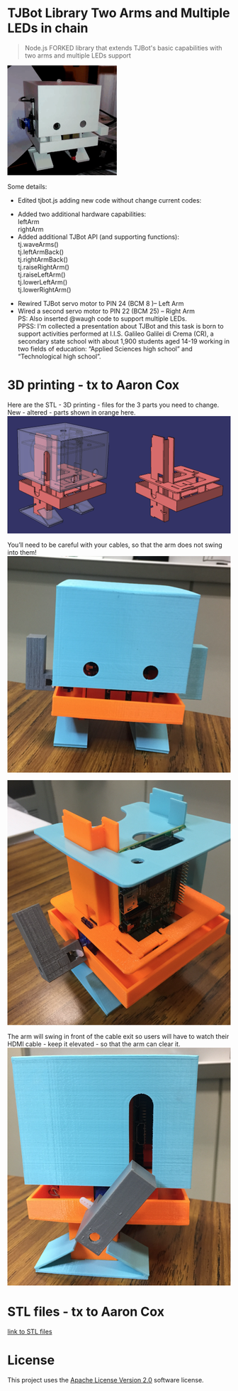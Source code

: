 # TJBot Library Two Arms and Multiple LEDs in chain

> Node.js FORKED library that extends TJBot's basic capabilities with two arms and multiple LEDs support

![ASLTJBot](/ASLTJBot_2018_two_arms.gif)

Some details: 
* Edited tjbot.js adding new code without change current codes:  
- Added two additional hardware capabilities:  
    leftArm  
    rightArm  
- Added additional TJBot API (and supporting functions):  
    tj.waveArms()  
    tj.leftArmBack()  
    tj.rightArmBack()  
    tj.raiseRightArm()  
    tj.raiseLeftArm()  
    tj.lowerLeftArm()  
    tj.lowerRightArm()  
* Rewired TJBot servo motor to PIN 24 (BCM 8 )– Left Arm  
* Wired a second servo motor to PIN 22 (BCM 25) – Right Arm  
PS: Also inserted @waugh code to support multiple LEDs.  
PPSS: I'm collected a presentation about TJBot and this task is  born to support activities performed at I.I.S. Galileo Galilei di Crema (CR), a secondary state school with about 1,900 students aged 14-19 working in two fields of education: “Applied Sciences high school” and “Technological high school”.  

# 3D printing - tx to Aaron Cox
Here are the STL - 3D printing - files for the 3 parts you need to change.
New - altered - parts shown in orange here.
![ASLTJBot 3D skeleton with two arms](/Images/TJBot%20with%20Two%20Arms%20skeleton.png)

You’ll need to be careful with your cables, so that the arm does not swing into them!
![ASLTJBot 3D printed](/Images/Two_arms_TJBot_Aaron%20Cox.png)

![ASLTJBot internal](/Images/Two_arms_TJBot_internal.png)

The arm will swing in front of the cable exit so users will have to watch their HDMI cable - keep it elevated - so that the arm can clear it.
![ASLTJBot right side](/Images/Two_arms_TJBot_right_side.png)

# STL files - tx to Aaron Cox
[link to STL files](https://github.com/fmanclossi/TwoArms_MultipleLEDsInChain/blob/master/TJBot%20parts%20for%202nd%20arm/TJBot%20parts%20for%202nd%20arm.zip)


# License  
This project uses the [Apache License Version 2.0](LICENSE) software license.  
